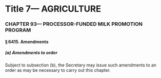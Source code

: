 
# Title 7— AGRICULTURE
### CHAPTER 93— PROCESSOR-FUNDED MILK PROMOTION PROGRAM
#### § 6415. Amendments
##### (a) Amendments to order

Subject to subsection (b), the Secretary may issue such amendments to an order as may be necessary to carry out this chapter.
